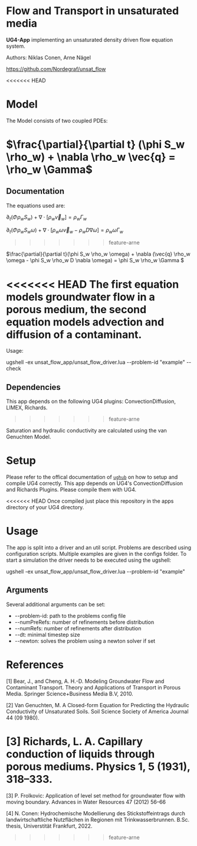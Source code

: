 # Flow and Transport in unsaturated media

**UG4-App** implementing an unsaturated density driven flow equation system.

Authors: Niklas Conen, Arne Nägel

https://github.com/Nordegraf/unsat_flow

<<<<<<< HEAD
# Model
The Model consists of two coupled PDEs:

$\frac{\partial}{\partial t} (\phi S_w \rho_w) + \nabla \rho_w \vec{q} = \rho_w \Gamma$
=======
## Documentation
The equations used are: 

$\partial_t (\Phi \rho_w S_w) + \nabla \cdot [\rho_w \vec{v}_w] = \rho_w \Gamma_w$

$\partial_t (\Phi \rho_w S_w \omega) + \nabla \cdot [\rho_w \omega \vec{v}_w - \rho_w D \nabla \omega] = \rho_w \omega \Gamma_w$


>>>>>>> feature-arne

$\frac{\partial}{\partial t}(\phi S_w \rho_w \omega) + \nabla  (\vec{q} \rho_w \omega - \phi S_w \rho_w D \nabla \omega) = \phi S_w \rho_w \Gamma $


<<<<<<< HEAD
The first equation models groundwater flow in a porous medium, the second equation models advection and diffusion of a contaminant.
=======
Usage:

ugshell -ex unsat_flow_app/unsat_flow_driver.lua --problem-id "example" --check

## Dependencies
This app depends on the following UG4 plugins: ConvectionDiffusion, LIMEX, Richards.
>>>>>>> feature-arne

Saturation and hydraulic conductivity are calculated using the van Genuchten Model.

# Setup
Please refer to the offical documentation of [`ughub`](https://github.com/UG4/ughub) on how to setup and compile UG4 correctly.
This app depends on UG4's ConvectionDiffusion and Richards Plugins. Please compile them with UG4.

<<<<<<< HEAD
Once compiled just place this repository in the apps directory of your UG4 directory. 

# Usage
The app is split into a driver and an util script. Problems are described using configuration scripts. Multiple examples are given in the configs folder. 
To start a simulation the driver needs to be executed using the ugshell:

ugshell -ex unsat_flow_app/unsat_flow_driver.lua --problem-id "example"

## Arguments
Several additional arguments can be set:
* --problem-id: path to the problems config file
* --numPreRefs: number of refinements before distribution
* --numRefs: number of refinements after distribution
* --dt: minimal timestep size
* --newton: solves the problem using a newton solver if set


# References
[1] Bear, J., and Cheng, A. H.-D. Modeling Groundwater Flow and Contaminant Transport. Theory and Applications of Transport in Porous Media. Springer Science+Business Media B.V, 2010.

[2] Van Genuchten, M. A Closed-form Equation for Predicting the Hydraulic Conductivity of Unsaturated Soils. Soil Science Society of America Journal 44 (09 1980).

[3] Richards, L. A. Capillary conduction of liquids through porous mediums. Physics 1, 5 (1931), 318–333.
=======
[3] P. Frolkovic: Application of level set method for groundwater flow with moving boundary. Advances in Water Resources 47 (2012) 56–66

[4] N. Conen: Hydrochemische Modellierung des Stickstoffeintrags durch landwirtschaftliche Nutzflächen in Regionen mit Trinkwasserbrunnen. B.Sc. thesis, Universtität Frankfurt, 2022.
>>>>>>> feature-arne

